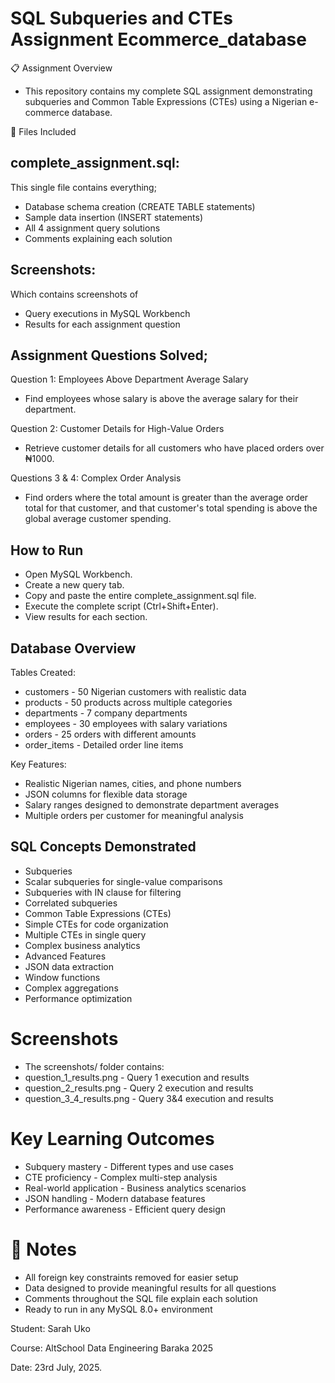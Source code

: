 # SQL Subqueries and CTEs Assignment Ecommerce_database

📋 Assignment Overview

- This repository contains my complete SQL assignment demonstrating subqueries and Common Table Expressions (CTEs) using a Nigerian e-commerce database.

📁 Files Included

## complete_assignment.sql: 

This single file contains everything;

- Database schema creation (CREATE TABLE statements)
- Sample data insertion (INSERT statements)
- All 4 assignment query solutions
- Comments explaining each solution

## Screenshots: 

Which contains screenshots of
- Query executions in MySQL Workbench
- Results for each assignment question

## Assignment Questions Solved;

Question 1: Employees Above Department Average Salary
- Find employees whose salary is above the average salary for their department.

Question 2: Customer Details for High-Value Orders
- Retrieve customer details for all customers who have placed orders over ₦1000.

Questions 3 & 4: Complex Order Analysis
- Find orders where the total amount is greater than the average order total for that customer, and that customer's total spending is above the global average customer spending.

## How to Run

- Open MySQL Workbench.
- Create a new query tab.
- Copy and paste the entire complete_assignment.sql file.
- Execute the complete script (Ctrl+Shift+Enter).
- View results for each section.

## Database Overview

Tables Created:

- customers - 50 Nigerian customers with realistic data
- products - 50 products across multiple categories
- departments - 7 company departments
- employees - 30 employees with salary variations
- orders - 25 orders with different amounts
- order_items - Detailed order line items

Key Features:

- Realistic Nigerian names, cities, and phone numbers
- JSON columns for flexible data storage
- Salary ranges designed to demonstrate department averages
- Multiple orders per customer for meaningful analysis

## SQL Concepts Demonstrated
- Subqueries
- Scalar subqueries for single-value comparisons
- Subqueries with IN clause for filtering
- Correlated subqueries
- Common Table Expressions (CTEs)
- Simple CTEs for code organization
- Multiple CTEs in single query
- Complex business analytics
- Advanced Features
- JSON data extraction
- Window functions
- Complex aggregations
- Performance optimization

# Screenshots
- The screenshots/ folder contains:
- question_1_results.png - Query 1 execution and results
- question_2_results.png - Query 2 execution and results
- question_3_4_results.png - Query 3&4 execution and results

# Key Learning Outcomes

- Subquery mastery - Different types and use cases
- CTE proficiency - Complex multi-step analysis
- Real-world application - Business analytics scenarios
- JSON handling - Modern database features
- Performance awareness - Efficient query design

# 📝 Notes
- All foreign key constraints removed for easier setup
- Data designed to provide meaningful results for all questions
- Comments throughout the SQL file explain each solution
- Ready to run in any MySQL 8.0+ environment


Student: Sarah Uko

Course: AltSchool Data Engineering Baraka 2025

Date: 23rd July, 2025.
